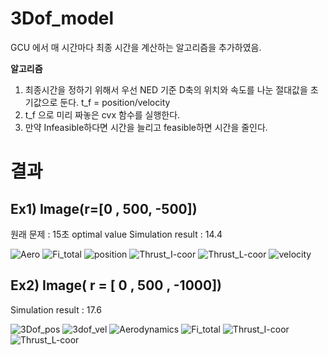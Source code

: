 ﻿

# 3Dof_model

GCU 에서 매 시간마다 최종 시간을 계산하는 알고리즘을 추가하였음.


**알고리즘**
1. 최종시간을 정하기 위해서 우선 NED 기준 D축의 위치와 속도를 나눈 절대값을 초기값으로 둔다. t_f = position/velocity
2. t_f 으로 미리 짜놓은 cvx 함수를 실행한다.
3. 만약 Infeasible하다면 시간을 늘리고 feasible하면 시간을 줄인다.

# 결과
## Ex1) Image(r=[0 , 500, -500])

원래 문제 : 15초 optimal value
Simulation result : 14.4

![Aero](https://user-images.githubusercontent.com/62292619/93179222-556fa780-f770-11ea-84f4-20a4b0caa9cb.jpg)
![Fi_total](https://user-images.githubusercontent.com/62292619/93179228-56a0d480-f770-11ea-9848-1509ff29aad6.jpg)
![position](https://user-images.githubusercontent.com/62292619/93179229-56a0d480-f770-11ea-8acc-ca2998e20aa3.jpg)
![Thrust_I-coor](https://user-images.githubusercontent.com/62292619/93179231-57396b00-f770-11ea-8bd8-124b36c19391.jpg)
![Thrust_L-coor](https://user-images.githubusercontent.com/62292619/93179234-57396b00-f770-11ea-90b7-030863a9b736.jpg)
![velocity](https://user-images.githubusercontent.com/62292619/93179235-57d20180-f770-11ea-99e4-d2b138cb4550.jpg)


## Ex2) Image( r = [ 0 , 500 , -1000])  

Simulation result : 17.6

![3Dof_pos](https://user-images.githubusercontent.com/62292619/93167911-9f4e9280-f75c-11ea-9114-af406c1cbfb5.jpg)
![3dof_vel](https://user-images.githubusercontent.com/62292619/93168027-ea68a580-f75c-11ea-936f-9db60dc6458d.jpg)
![Aerodynamics](https://user-images.githubusercontent.com/62292619/93168032-eccaff80-f75c-11ea-9460-29dc619a19ab.jpg)
![Fi_total](https://user-images.githubusercontent.com/62292619/93168038-edfc2c80-f75c-11ea-9df1-c1357ba17a3d.jpg)
![Thrust_I-coor](https://user-images.githubusercontent.com/62292619/93168042-f05e8680-f75c-11ea-895b-bba9890d6464.jpg)
![Thrust_L-coor](https://user-images.githubusercontent.com/62292619/93168048-f2c0e080-f75c-11ea-835d-5e9eb792c579.jpg)


